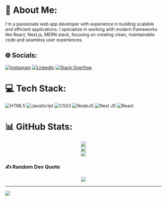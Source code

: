 # 💫 About Me:
I'm a passionate web app developer with experience in building scalable and efficient applications. I specialize in working with modern frameworks like React, Next.js, MERN stack, focusing on creating clean, maintainable code and seamless user experiences.

## 🌐 Socials:
[![Instagram](https://img.shields.io/badge/Instagram-%23E4405F.svg?logo=Instagram&logoColor=white)](https://instagram.com/shibashish.js) [![LinkedIn](https://img.shields.io/badge/LinkedIn-%230077B5.svg?logo=linkedin&logoColor=white)](https://linkedin.com/in/shibashish-mohapatra-5648b923a) [![Stack Overflow](https://img.shields.io/badge/-Stackoverflow-FE7A16?logo=stack-overflow&logoColor=white)](https://stackoverflow.com/users/24369632)

# 💻 Tech Stack:
![HTML5](https://img.shields.io/badge/html5-%23E34F26.svg?style=for-the-badge&logo=html5&logoColor=white) ![JavaScript](https://img.shields.io/badge/javascript-%23323330.svg?style=for-the-badge&logo=javascript&logoColor=%23F7DF1E) ![CSS3](https://img.shields.io/badge/css3-%231572B6.svg?style=for-the-badge&logo=css3&logoColor=white) ![NodeJS](https://img.shields.io/badge/node.js-6DA55F?style=for-the-badge&logo=node.js&logoColor=white) ![Next JS](https://img.shields.io/badge/Next-black?style=for-the-badge&logo=next.js&logoColor=white) ![React](https://img.shields.io/badge/react-%2320232a.svg?style=for-the-badge&logo=react&logoColor=%2361DAFB)

# 📊 GitHub Stats:
<div align="center">
    <img src="https://github-readme-stats.vercel.app/api?username=shibashish-dev&theme=dracula&hide_border=false&include_all_commits=true&count_private=false" /><br/>
    <img src="https://github-readme-streak-stats.herokuapp.com/?user=shibashish-dev&theme=dracula&hide_border=false" /><br/>
    <img src="https://github-readme-stats.vercel.app/api/top-langs/?username=shibashish-dev&theme=dracula&hide_border=false&include_all_commits=true&count_private=false&layout=compact" />
</div>

### ✍️ Random Dev Quote
<div align="center">
    <img src="https://quotes-github-readme.vercel.app/api?type=horizontal&theme=tokyonight" />
</div>

---



[![](https://visitcount.itsvg.in/api?id=shibashish-dev&icon=2&color=0)](https://visitcount.itsvg.in)

<!-- Proudly created with GPRM ( https://gprm.itsvg.in ) -->
